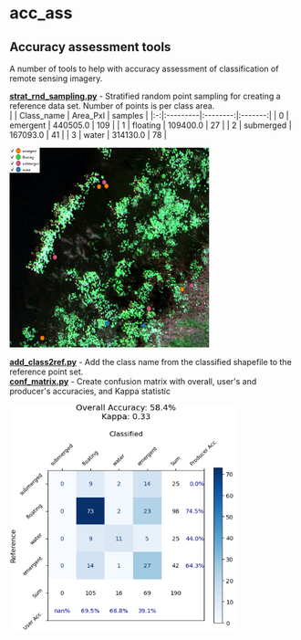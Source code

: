 # acc_ass
## Accuracy assessment tools
A number of tools to help with accuracy assessment of classification of remote sensing imagery.

<b>[strat_rnd_sampling.py](https://github.com/timwh/acc_ass/blob/main/strat_rnd_sampling.py)</b>  - Stratified random point sampling for creating a reference data set. Number of points is per class area. <br>
  | | Class_name | Area_Pxl	| samples |
  |:-:|:---------|:--------:|:-------:|
  | 0 |	emergent |	440505.0	| 109 |
  | 1	| floating	| 109400.0	| 27 |
  | 2	| submerged	| 167093.0	| 41 |
  | 3	| water	| 314130.0 |	78 |

<img src="https://github.com/timwh/acc_ass/blob/main/images/Screenshot%202025-03-31093809.png" width="350" height="350" />

<b>[add_class2ref.py](https://github.com/timwh/acc_ass/blob/main/add_class2ref.py)</b> - Add the class name from the classified shapefile to the reference point set. <br>
<b>[conf_matrix.py](https://github.com/timwh/acc_ass/blob/main/conf_matrix.py)</b> - Create confusion matrix with overall, user's and producer's accuracies, and Kappa statistic

<img src="https://github.com/timwh/acc_ass/blob/main/images/Screenshot2025-03-28160534.png" width="400" height="400" />

